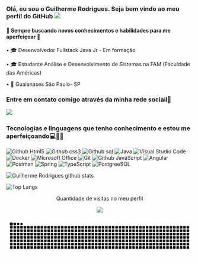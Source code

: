### Olá, eu sou o Guilherme Rodrigues.  Seja bem vindo ao meu perfil do GitHub  <img src="https://raw.githubusercontent.com/kaueMarques/kaueMarques/master/hi.gif" width="30px"> 

 #### 🔰 Sempre buscando novos conhecimentos e habilidades para me aperfeiçoar 🔰
 
• 🎓 Desenvolvedor Fullstack Java Jr - Em formação 

• 🎓 Estudante Análise e Desenvolvimento de Sistemas na FAM (Faculdade das Américas) 

• 📍 Guaianases São Paulo- SP


### Entre em contato comigo através da minha rede sociail📲

<a href="https://www.linkedin.com/in/guilhermedev/" alt= "LinkedIN" target= "_blank">
 <img src="https://img.shields.io/badge/-LinkedIn-0077B5?style=for-the-badge&logo=linkedin&logoColor=white&link=https://www.linkedin.com/in/lucas-souza-607776215/">
</a>   


### Tecnologias e linguagens que tenho conhecimento e estou me aperfeiçoando💻👩‍💻
![Github Html5](https://img.shields.io/badge/HTML5-E34F26?style=for-the-badge&logo=html5&logoColor=white)
![Github css3](https://img.shields.io/badge/CSS3-1572B6?style=for-the-badge&logo=css3&logoColor=white)
![Github sql](https://img.shields.io/badge/MySQL-00000F?style=for-the-badge&logo=mysql&logoColor=white)
<img alt="Java" src="https://img.shields.io/badge/java-%23ED8B00.svg?style=for-the-badge&logo=java&logoColor=white"/>
<img alt="Visual Studio Code" src="https://img.shields.io/badge/VisualStudioCode-0078d7.svg?style=for-the-badge&logo=visual-studio-code&logoColor=white"/>
 <img alt="Docker" src="https://img.shields.io/badge/docker-%230db7ed.svg?style=for-the-badge&logo=docker&logoColor=white"/>
 <img alt="Microsoft Office" src="https://img.shields.io/badge/Microsoft_Office-D83B01?style=for-the-badge&logo=microsoft-office&logoColor=white" />
 <img alt="Git" src="https://img.shields.io/badge/git-%23F05033.svg?style=for-the-badge&logo=git&logoColor=white"/>
 ![Github JavaScript](https://img.shields.io/badge/JavaScript-F7DF1E?style=for-the-badge&logo=javascript&logoColor=black)
 <img alt="Angular" src="https://img.shields.io/badge/angular-%23DD0031.svg?style=for-the-badge&logo=angular&logoColor=white"/>
    <img alt="Postman" src="https://img.shields.io/badge/Postman-FF6C37?style=for-the-badge&logo=postman&logoColor=red"/>
    <img alt="Spring" src="https://img.shields.io/badge/spring-%236DB33F.svg?style=for-the-badge&logo=spring&logoColor=white"/>
    <img alt="TypeScript" src="https://img.shields.io/badge/typescript-%23007ACC.svg?style=for-the-badge&logo=typescript&logoColor=white"/>
    <img alt="PostgreeSQL" src ="https://img.shields.io/badge/PostgreeSQL-%23316192.svg?style=for-the-badge&logo=postgresql&logoColor=white"/>




![Guilherme Rodrigues github stats](https://github-readme-stats.vercel.app/api?username=GuilhermeRodriguesSantos&theme=react&show_icons=true)

![Top Langs](https://github-readme-stats.vercel.app/api/top-langs/?username=GuilhermeRodriguesSantos&layout=compact&theme=react&show)

   
<p align="center"> 
 Quantidade de visitas no meu perfil  <br></p>
 <p align="center">

<p align="center"> 
   <img alingn="center" src="https://profile-counter.glitch.me/GuilhermeRodriguesSantos/count.svg" /></p>
<p align="center">
	
 ![Snake animation](https://github.com/GuilhermeRodriguesSantos/GuilhermeRodriguesSantos/blob/output/github-contribution-grid-snake.svg) 
